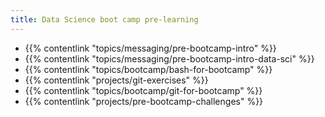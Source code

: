 ```yaml
---
title: Data Science boot camp pre-learning
---
```


- {{% contentlink "topics/messaging/pre-bootcamp-intro" %}}
- {{% contentlink "topics/messaging/pre-bootcamp-intro-data-sci" %}}
- {{% contentlink "topics/bootcamp/bash-for-bootcamp" %}}
- {{% contentlink "projects/git-exercises" %}}
- {{% contentlink "topics/bootcamp/git-for-bootcamp" %}}
- {{% contentlink "projects/pre-bootcamp-challenges" %}}
